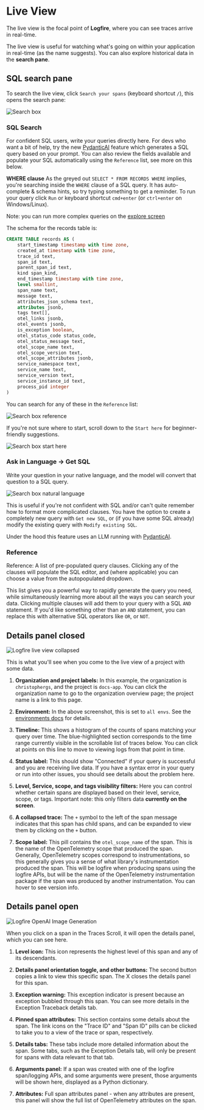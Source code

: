 # Live View

The live view is the focal point of **Logfire**, where you can see traces arrive in real-time.

The live view is useful for watching what's going on within your application in real-time (as the name suggests). You can also explore historical data in the **search pane**.

## SQL search pane

To search the live view, click `Search your spans` (keyboard shortcut `/`), this opens the search pane:

![Search box](../../images/guide/live-view-search.png)

### SQL Search

For confident SQL users, write your queries directly here. For devs who want a bit of help,
try the new [PydanticAI](https://ai.pydantic.dev/) feature which generates a SQL query based on your prompt.
You can also review the fields available and populate your SQL automatically using the `Reference` list, see more on this below.

**WHERE clause**
As the greyed out `SELECT * FROM RECORDS WHERE` implies, you're searching inside the `WHERE` clause of a SQL query.
It has auto-complete & schema hints, so try typing something to get a reminder. To run your query click `Run` or
keyboard shortcut `cmd+enter` (or `ctrl+enter` on Windows/Linux).

Note: you can run more complex queries on the [explore screen](explore.md)

The schema for the records table is:

```sql
CREATE TABLE records AS (
    start_timestamp timestamp with time zone,
    created_at timestamp with time zone,
    trace_id text,
    span_id text,
    parent_span_id text,
    kind span_kind,
    end_timestamp timestamp with time zone,
    level smallint,
    span_name text,
    message text,
    attributes_json_schema text,
    attributes jsonb,
    tags text[],
    otel_links jsonb,
    otel_events jsonb,
    is_exception boolean,
    otel_status_code status_code,
    otel_status_message text,
    otel_scope_name text,
    otel_scope_version text,
    otel_scope_attributes jsonb,
    service_namespace text,
    service_name text,
    service_version text,
    service_instance_id text,
    process_pid integer
)
```

You can search for any of these in the `Reference` list:

![Search box reference](../../images/guide/live-view-reference.png)

If you're not sure where to start, scroll down to the `Start here` for beginner-friendly suggestions.

![Search box start here](../../images/guide/live-view-start-here.png)

### Ask in Language -> Get SQL

Write your question in your native language, and the model will convert that question to a SQL query.

![Search box natural language](../../images/guide/live-view-natural-language.png)

This is useful if you're not confident with SQL and/or can't quite remember how to format more complicated clauses. You have the option to create a completely new query with `Get new SQL`, or (if you have some SQL already) modify the existing query with `Modify existing SQL`.

Under the hood this feature uses an LLM running with [PydanticAI](https://github.com/pydantic/pydantic-ai).

### Reference

Reference: A list of pre-populated query clauses. Clicking any of the clauses will populate the SQL editor, and (where applicable) you can choose a value from the autopopulated dropdown.

This list gives you a powerful way to rapidly generate the query you need, while simultaneously
learning more about all the ways you can search your data. Clicking multiple clauses will add them
to your query with a SQL `AND` statement. If you'd like something other than an `AND` statement, you
can replace this with alternative SQL operators like `OR`, or `NOT`.

## Details panel closed

![Logfire live view collapsed](../../images/guide/live-view-collapsed-annotated.png)

This is what you'll see when you come to the live view of a project with some data.

1. **Organization and project labels:** In this example, the organization is `christophergs`, and
   the project is `docs-app`. You can click the organization name to go to the organization overview page;
   the project name is a link to this page.

2. **Environment:** In the above screenshot, this is set to `all envs`.
    See the [environments docs](../../how-to-guides/environments.md) for details.

3. **Timeline:** This shows a histogram of the counts of spans matching your query over time. The blue-highlighted section corresponds to the time range currently visible in the scrollable list of traces below. You can click at points on this line to move to viewing logs from that point in time.

4. **Status label:** This should show "Connected" if your query is successful and you are receiving live data. If you have a syntax error in your query or run into other issues, you should see details about the problem here.

5. **Level, Service, scope, and tags visibility filters:** Here you can control whether certain spans are displayed based on their level, service, scope, or tags. Important note: this only filters data **currently on the screen**.

6. **A collapsed trace:** The `+` symbol to the left of the span message indicates that this span has child spans, and can be expanded to view them by clicking on the `+` button.

7. **Scope label:** This pill contains the `otel_scope_name` of the span. This is the name of the OpenTelemetry scope that produced the span. Generally, OpenTelemetry scopes correspond to instrumentations, so this generally gives you a sense of what library's instrumentation produced the span. This will be logfire when producing spans using the logfire APIs, but will be the name of the OpenTelemetry instrumentation package if the span was produced by another instrumentation. You can hover to see version info.

[//]: # 'note we rely on the sane_lists markdown extension to "start" a list from 17!'

## Details panel open

![Logfire OpenAI Image Generation](../../images/guide/live-view-details-panel-open-annotated.png)

When you click on a span in the Traces Scroll, it will open the details panel, which you can see here.

1. **Level icon:** This icon represents the highest level of this span and any of its descendants.

2. **Details panel orientation toggle, and other buttons:** The second button copies a link to view this specific span. The X closes the details panel for this span.

3. **Exception warning:** This exception indicator is present because an exception bubbled through this span. You can see more details in the Exception Traceback details tab.

4. **Pinned span attributes:** This section contains some details about the span. The link icons on the "Trace ID" and "Span ID" pills can be clicked to take you to a view of the trace or span, respectively.

5. **Details tabs:** These tabs include more detailed information about the span. Some tabs, such as the Exception Details tab, will only be present for spans with data relevant to that tab.

6. **Arguments panel:** If a span was created with one of the logfire span/logging APIs, and some arguments were present, those arguments will be shown here, displayed as a Python dictionary.

7. **Attributes:** Full span attributes panel - when any attributes are present, this panel will show the full list of OpenTelemetry attributes on the span.
